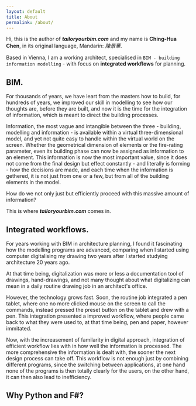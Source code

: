 ```yaml
---
layout: default
title: About
permalink: /about/
---
```


Hi, this is the author of _**tailoryourbim.com**_ and my name is **Ching-Hua Chen**, in its original language, Mandarin: _陳景華_.

Based in Vienna, I am a working architect, specialised in `BIM - building information modelling` - with focus on **integrated workflows** for planning.

## BIM.

For thousands of years, we have leart from the masters how to build, for hundreds of years, we improved our skill in modelling to see how our thoughts are, before they are built, and now it is the time for the integration of information, which is meant to direct the building processes.

Information, the most vague and intangible between the three - building, modelling and information - is available within a virtual three-dimensional model, and yet not quite easy to handle within the virtual world on the screen. Whether the geometrical dimension of elements or the fire-rating parameter, even its building phase can now be assigned as information to an element. This information is now the most important value, since it does not come from the final design but effect constantly - and literally is forming - how the decisions are made, and each time when the information is gethered, it is not just from one or a few, but from all of the building elements in the model.

How do we not only just but efficiently proceed with this massive amount of information?

This is where _**tailoryourbim.com**_ comes in. 

## Integrated workflows.

For years working with BIM in architecture planning, I found it fascinating how the modelling programs are advanced, comparing when I started using computer digitalising my drawing two years after I started studying architecture 20 years ago.

At that time being, digitalization was more or less a documentation tool of drawings, hand-drawings, and not many thought about what digitalizing can mean in a daily routine drawing job in an architect's office. 

However, the technology grows fast. Soon, the routine job integrated a pen tablet, where one no more clicked mouse on the screen to call the commands, instead pressed the preset button on the tablet and drew with a pen. This integration presented a improved workflow, where people came back to what they were used to, at that time being, pen and paper, however immitated.

Now, with the increasement of familarity in digital approach, integration of efficient workflow lies with in how well the information is processed. The more comprehensive the information is dealt with, the sooner the next design process can take off. This workflow is not enough just by combining different programs, since the switching between applications, at one hand none of the programs is then totally clearly for the users, on the other hand, it can then also lead to inefficiency.

## Why Python and F#?
